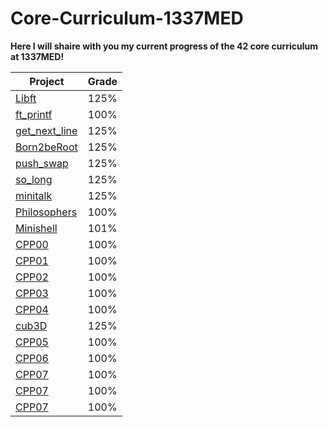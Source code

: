 # Core-Curriculum-1337MED
**Here I will shaire with you my current progress of the 42 core curriculum at 1337MED!**

|Project|Grade
|--|--|
|[Libft](https://github.com/42-adbouras/libft-1337MED)          | 125% |
|[ft_printf](https://github.com/42-adbouras/ft_printf-1337MED)  | 100% |
|[get_next_line](https://github.com/42-adbouras/get_next_line-1337MED)  | 125% |
|[Born2beRoot](https://github.com/42-adbouras/Born2beroot-1337MED)  | 125% |
|[push_swap](https://github.com/42-adbouras/push_swap-1337MED)  | 125% |
|[so_long](https://github.com/42-adbouras/so_long-1337MED)  | 125% |
|[minitalk](https://github.com/42-adbouras/minitalk-1337MED)  | 125% |
|[Philosophers](https://github.com/42-adbouras/Philosophers-1337MED)  | 100% |
|[Minishell](https://github.com/42-adbouras/Minishell-1337MED)  | 101% |
|[CPP00](https://github.com/42-adbouras/CPP00_1337MED)  | 100% |
|[CPP01](https://github.com/42-adbouras/CPP01_1337MED)  | 100% |
|[CPP02](https://github.com/42-adbouras/CPP02_1337MED)  | 100% |
|[CPP03](https://github.com/42-adbouras/CPP03_1337MED)  | 100% |
|[CPP04](https://github.com/42-adbouras/CPP04-1337MED)  | 100% |
|[cub3D](https://github.com/42-adbouras/cub3D_1337MED)  | 125% |
|[CPP05](https://github.com/42-adbouras/CPP05-1337MED)  | 100% |
|[CPP06](https://github.com/42-adbouras/CPP06-1337MED)  | 100% |
|[CPP07](https://github.com/42-adbouras/CPP07-1337MED)  | 100% |
|[CPP07](https://github.com/42-adbouras/CPP08-1337MED)  | 100% |
|[CPP07](https://github.com/42-adbouras/CPP09-1337MED)  | 100% |

